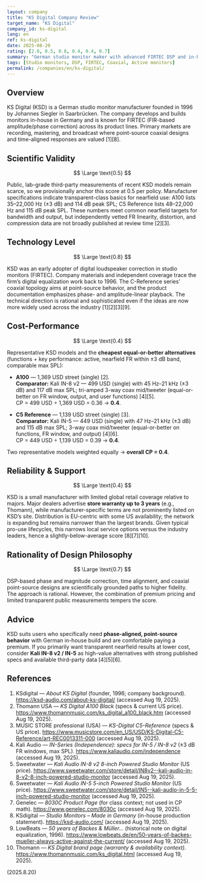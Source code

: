 ```yaml
---
layout: company
title: "KS Digital Company Review"
target_name: "KS Digital"
company_id: ks-digital
lang: en
ref: ks-digital
date: 2025-08-20
rating: [2.8, 0.5, 0.8, 0.4, 0.4, 0.7]
summary: "German studio monitor maker with advanced FIRTEC DSP and in-house production; limited public measurements and premium pricing"
tags: [Studio monitors, DSP, FIRTEC, Coaxial, Active monitors]
permalink: /companies/en/ks-digital/
---
```


## Overview

KS Digital (KSD) is a German studio monitor manufacturer founded in 1996 by Johannes Siegler in Saarbrücken. The company develops and builds monitors in-house in Germany and is known for FIRTEC (FIR-based amplitude/phase correction) across its product lines. Primary markets are recording, mastering, and broadcast where point-source coaxial designs and time-aligned responses are valued [1][8].

## Scientific Validity

$$ \Large \text{0.5} $$

Public, lab-grade third-party measurements of recent KSD models remain scarce, so we provisionally anchor this score at 0.5 per policy. Manufacturer specifications indicate transparent-class basics for nearfield use: A100 lists 35–22,000 Hz (±3 dB) and 114 dB peak SPL; C5 Reference lists 48–22,000 Hz and 115 dB peak SPL. These numbers meet common nearfield targets for bandwidth and output, but independently vetted FR linearity, distortion, and compression data are not broadly published at review time [2][3].

## Technology Level

$$ \Large \text{0.8} $$

KSD was an early adopter of digital loudspeaker correction in studio monitors (FIRTEC). Company materials and independent coverage trace the firm’s digital equalization work back to 1996. The C-Reference series’ coaxial topology aims at point-source behavior, and the product documentation emphasizes phase- and amplitude-linear playback. The technical direction is rational and sophisticated even if the ideas are now more widely used across the industry [1][2][3][9].

## Cost-Performance

$$ \Large \text{0.4} $$

Representative KSD models and the **cheapest equal-or-better alternatives** (functions + key performance: active, nearfield FR within ±3 dB band, comparable max SPL):

- **A100** — 1,369 USD street (single) [2].  
  **Comparator:** Kali IN-8 v2 — 499 USD (single) with 45 Hz–21 kHz (±3 dB) and 117 dB max SPL; tri-amped 3-way coax mid/tweeter (equal-or-better on FR window, output, and user functions) [4][5].  
  CP = 499 USD ÷ 1,369 USD = 0.36 → **0.4**.

- **C5 Reference** — 1,139 USD street (single) [3].  
  **Comparator:** Kali IN-5 — 449 USD (single) with 47 Hz–21 kHz (±3 dB) and 115 dB max SPL; 3-way coax mid/tweeter (equal-or-better on functions, FR window, and output) [4][6].  
  CP = 449 USD ÷ 1,139 USD = 0.39 → **0.4**.

Two representative models weighted equally → **overall CP = 0.4**.

## Reliability & Support

$$ \Large \text{0.4} $$

KSD is a small manufacturer with limited global retail coverage relative to majors. Major dealers advertise **store warranty up to 3 years** (e.g., Thomann), while manufacturer-specific terms are not prominently listed on KSD’s site. Distribution is EU-centric with some US availability; the network is expanding but remains narrower than the largest brands. Given typical pro-use lifecycles, this narrows local service options versus the industry leaders, hence a slightly-below-average score [8][7][10].

## Rationality of Design Philosophy

$$ \Large \text{0.7} $$

DSP-based phase and magnitude correction, time alignment, and coaxial point-source designs are scientifically grounded paths to higher fidelity. The approach is rational. However, the combination of premium pricing and limited transparent public measurements tempers the score.

## Advice

KSD suits users who specifically need **phase-aligned, point-source behavior** with German in-house build and are comfortable paying a premium. If you primarily want transparent nearfield results at lower cost, consider **Kali IN-8 v2 / IN-5** as high-value alternatives with strong published specs and available third-party data [4][5][6].

## References

1. KSdigital — *About KS Digital* (founder, 1996; company background). https://ksd-audio.com/about-ks-digital/ (accessed Aug 19, 2025).  
2. Thomann USA — *KS Digital A100 Black* (specs & current US price). https://www.thomannmusic.com/ks_digital_a100_black.htm (accessed Aug 19, 2025).  
3. MUSIC STORE professional (USA) — *KS-Digital C5-Reference* (specs & US price). https://www.musicstore.com/en_US/USD/KS-Digital-C5-Reference/art-REC0013311-000 (accessed Aug 19, 2025).  
4. Kali Audio — *IN-Series (Independence): specs for IN-5 / IN-8 v2* (±3 dB FR windows, max SPL). https://www.kaliaudio.com/independence (accessed Aug 19, 2025).  
5. Sweetwater — *Kali Audio IN-8 v2 8-inch Powered Studio Monitor* (US price). https://www.sweetwater.com/store/detail/IN8v2--kali-audio-in-8-v2-8-inch-powered-studio-monitor (accessed Aug 19, 2025).  
6. Sweetwater — *Kali Audio IN-5 5-inch Powered Studio Monitor* (US price). https://www.sweetwater.com/store/detail/IN5--kali-audio-in-5-5-inch-powered-studio-monitor (accessed Aug 19, 2025).  
7. Genelec — *8030C Product Page* (for class context; not used in CP math). https://www.genelec.com/8030c (accessed Aug 19, 2025).  
8. KSdigital — *Studio Monitors – Made in Germany* (in-house production statement). https://ksd-audio.com/ (accessed Aug 19, 2025).  
9. LowBeats — *50 years of Backes & Müller…* (historical note on digital equalization, 1996). https://www.lowbeats.de/en/50-years-of-backes-mueller-always-active-against-the-current/ (accessed Aug 19, 2025).  
10. Thomann — *KS Digital brand page (warranty & availability context)*. https://www.thomannmusic.com/ks_digital.html (accessed Aug 19, 2025).

(2025.8.20)

